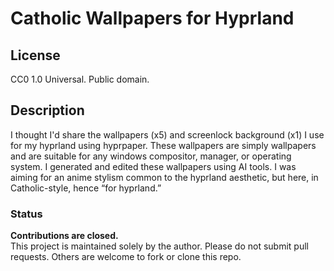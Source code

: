 # Catholic Wallpapers for Hyprland

## License
CC0 1.0 Universal. Public domain.

## Description
I thought I'd share the wallpapers (x5) and screenlock background (x1) I use for my hyprland using hyprpaper.
These wallpapers are simply wallpapers and are suitable for any windows compositor, manager, or operating system.
I generated and edited these wallpapers using AI tools. I was aiming for an anime stylism common to the hyprland aesthetic, but here, in Catholic-style, hence “for hyprland.”

### Status
**Contributions are closed.**  
This project is maintained solely by the author. Please do not submit pull requests.
Others are welcome to fork or clone this repo.
